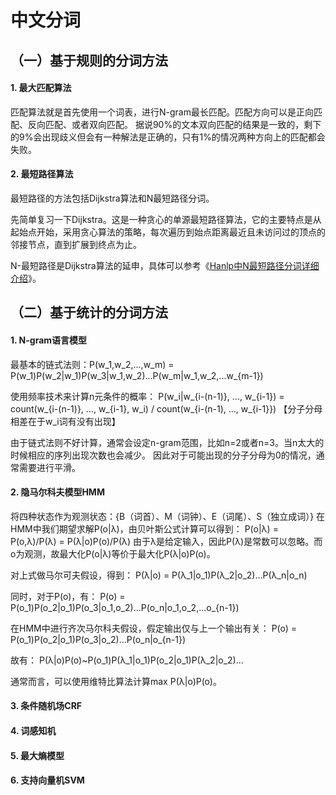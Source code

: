 # 中文分词

## （一）基于规则的分词方法

#### 1. 最大匹配算法
匹配算法就是首先使用一个词表，进行N-gram最长匹配。匹配方向可以是正向匹配、反向匹配、或者双向匹配。
据说90%的文本双向匹配的结果是一致的，剩下的9%会出现歧义但会有一种解法是正确的，只有1%的情况两种方向上的匹配都会失败。
#### 2. 最短路径算法
最短路径的方法包括Dijkstra算法和N最短路径分词。

先简单复习一下Dijkstra。这是一种贪心的单源最短路径算法，它的主要特点是从起始点开始，采用贪心算法的策略，每次遍历到始点距离最近且未访问过的顶点的邻接节点，直到扩展到终点为止。

N-最短路径是Dijkstra算法的延申，具体可以参考《[Hanlp中N最短路径分词详细介绍](http://blog.itpub.net/31524777/viewspace-2639248/)》。

## （二）基于统计的分词方法

#### 1. N-gram语言模型
最基本的链式法则：P(w_1,w_2,...,w_m) = P(w_1)P(w_2|w_1)P(w_3|w_1,w_2)...P(w_m|w_1,w_2,...w_{m-1})

使用频率技术来计算n元条件的概率：
P(w_i|w_{i-(n-1)}, ..., w_{i-1}) = count(w_{i-(n-1)}, ..., w_{i-1}, w_i) / count(w_{i-(n-1), ..., w_{i-1}})
【分子分母相差在于w_i词有没有出现】

由于链式法则不好计算，通常会设定n-gram范围，比如n=2或者n=3。当n太大的时候相应的序列出现次数也会减少。
因此对于可能出现的分子分母为0的情况，通常需要进行平滑。

#### 2. 隐马尔科夫模型HMM
将四种状态作为观测状态：{B（词首）、M（词钟）、E（词尾）、S（独立成词）}
在HMM中我们期望求解P(o|λ)，由贝叶斯公式计算可以得到：
P(o|λ) = P(o,λ)/P(λ) = P(λ|o)P(o)/P(λ)
由于λ是给定输入，因此P(λ)是常数可以忽略。而o为观测，故最大化P(o|λ)等价于最大化P(λ|o)P(o)。

对上式做马尔可夫假设，得到：
P(λ|o) = P(λ_1|o_1)P(λ_2|o_2)...P(λ_n|o_n)

同时，对于P(o)，有：
P(o) = P(o_1)P(o_2|o_1)P(o_3|o_1,o_2)...P(o_n|o_1,o_2,...o_{n-1})

在HMM中进行齐次马尔科夫假设，假定输出仅与上一个输出有关：
P(o) = P(o_1)P(o_2|o_1)P(o_3|o_2)...P(o_n|o_{n-1})

故有：
P(λ|o)P(o)~P(o_1)P(λ_1|o_1)P(o_2|o_1)P(λ_2|o_2)...

通常而言，可以使用维特比算法计算max P(λ|o)P(o)。

#### 3. 条件随机场CRF

#### 4. 词感知机

#### 5. 最大熵模型

#### 6. 支持向量机SVM
